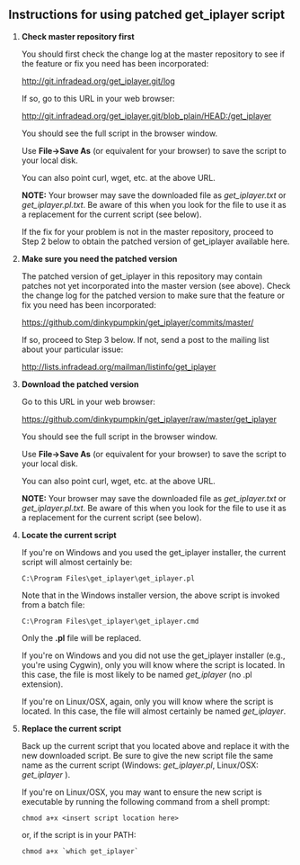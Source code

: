 ## Instructions for using patched get_iplayer script

1. **Check master repository first**

    You should first check the change log at the master repository to see if the feature or fix you need has been incorporated:

    <http://git.infradead.org/get_iplayer.git/log>

    If so, go to this URL in your web browser:
    
    <http://git.infradead.org/get_iplayer.git/blob_plain/HEAD:/get_iplayer>

    You should see the full script in the browser window.
    
    Use **File->Save As** (or equivalent for your browser) to save the script to your local disk.
    
    You can also point curl, wget, etc. at the above URL.
    
    **NOTE:** Your browser may save the downloaded file as _get\_iplayer.txt_ or _get\_iplayer.pl.txt_.  Be aware of this when you look for the file to use it as a replacement for the current script (see below).

    If the fix for your problem is not in the master repository, proceed to Step 2 below to obtain the patched version of get_iplayer available here.

2. **Make sure you need the patched version**

    The patched version of get_iplayer in this repository may contain patches not yet incorporated into the master version (see above).  Check the change log for the patched version to make sure that the feature or fix you need has been incorporated:

    <https://github.com/dinkypumpkin/get_iplayer/commits/master/>

    If so, proceed to Step 3 below.  If not, send a post to the mailing list about your particular issue:

    <http://lists.infradead.org/mailman/listinfo/get_iplayer>

3. **Download the patched version**
    
    Go to this URL in your web browser:
    
    <https://github.com/dinkypumpkin/get_iplayer/raw/master/get_iplayer>

    You should see the full script in the browser window.
    
    Use **File->Save As** (or equivalent for your browser) to save the script to your local disk.
    
    You can also point curl, wget, etc. at the above URL.
    
    **NOTE:** Your browser may save the downloaded file as _get\_iplayer.txt_ or _get\_iplayer.pl.txt_.  Be aware of this when you look for the file to use it as a replacement for the current script (see below).

4. **Locate the current script**
   
    If you're on Windows and you used the get\_iplayer installer, the current script will almost certainly be:
    
    `C:\Program Files\get_iplayer\get_iplayer.pl`
    
    Note that in the Windows installer version, the above script is invoked from a batch file:
    
    `C:\Program Files\get_iplayer\get_iplayer.cmd`
    
    Only the **.pl** file will be replaced.
    
    If you're on Windows and you did not use the get\_iplayer installer (e.g., you're using Cygwin), only you will know where the script is located.  In this case, the file is most likely to be named _get\_iplayer_ (no .pl extension).
    
    If you're on Linux/OSX, again, only you will know where the script is located.  In this case, the file will almost certainly be named _get\_iplayer_.
    
5. **Replace the current script**
    
    Back up the current script that you located above and replace it with the new downloaded script.  Be sure to give the new script file the same name as the current script (Windows:  _get\_iplayer.pl_, Linux/OSX:  _get\_iplayer_ ).
    
    If you're on Linux/OSX, you may want to ensure the new script is executable by running the following command from a shell prompt:
    
    `chmod a+x <insert script location here>`
    
    or, if the script is in your PATH:
    
    ``chmod a+x `which get_iplayer` ``

